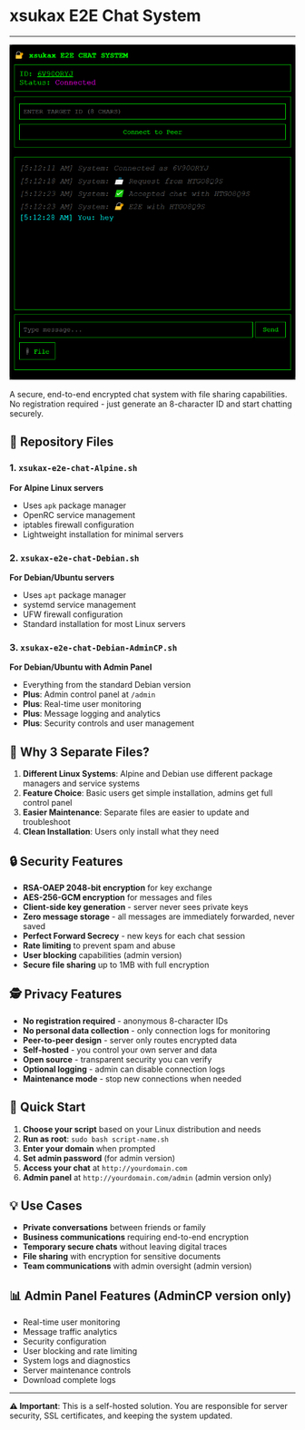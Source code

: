 # xsukax E2E Chat System
---

![](https://raw.githubusercontent.com/xsukax/xsukax-E2E-CHAT-SYSTEM/refs/heads/main/screenshot.png)

A secure, end-to-end encrypted chat system with file sharing capabilities. No registration required - just generate an 8-character ID and start chatting securely.

## 📁 Repository Files

### 1. `xsukax-e2e-chat-Alpine.sh`
**For Alpine Linux servers**
- Uses `apk` package manager
- OpenRC service management
- iptables firewall configuration
- Lightweight installation for minimal servers

### 2. `xsukax-e2e-chat-Debian.sh`
**For Debian/Ubuntu servers**
- Uses `apt` package manager  
- systemd service management
- UFW firewall configuration
- Standard installation for most Linux servers

### 3. `xsukax-e2e-chat-Debian-AdminCP.sh`
**For Debian/Ubuntu with Admin Panel**
- Everything from the standard Debian version
- **Plus**: Admin control panel at `/admin`
- **Plus**: Real-time user monitoring
- **Plus**: Message logging and analytics
- **Plus**: Security controls and user management

## 🤔 Why 3 Separate Files?

1. **Different Linux Systems**: Alpine and Debian use different package managers and service systems
2. **Feature Choice**: Basic users get simple installation, admins get full control panel
3. **Easier Maintenance**: Separate files are easier to update and troubleshoot
4. **Clean Installation**: Users only install what they need

## 🔒 Security Features

- **RSA-OAEP 2048-bit encryption** for key exchange
- **AES-256-GCM encryption** for messages and files
- **Client-side key generation** - server never sees private keys
- **Zero message storage** - all messages are immediately forwarded, never saved
- **Perfect Forward Secrecy** - new keys for each chat session
- **Rate limiting** to prevent spam and abuse
- **User blocking** capabilities (admin version)
- **Secure file sharing** up to 1MB with full encryption

## 🕵️ Privacy Features

- **No registration required** - anonymous 8-character IDs
- **No personal data collection** - only connection logs for monitoring
- **Peer-to-peer design** - server only routes encrypted data
- **Self-hosted** - you control your own server and data
- **Open source** - transparent security you can verify
- **Optional logging** - admin can disable connection logs
- **Maintenance mode** - stop new connections when needed

## 🚀 Quick Start

1. **Choose your script** based on your Linux distribution and needs
2. **Run as root**: `sudo bash script-name.sh`
3. **Enter your domain** when prompted
4. **Set admin password** (for admin version)
5. **Access your chat** at `http://yourdomain.com`
6. **Admin panel** at `http://yourdomain.com/admin` (admin version only)

## 💡 Use Cases

- **Private conversations** between friends or family
- **Business communications** requiring end-to-end encryption
- **Temporary secure chats** without leaving digital traces
- **File sharing** with encryption for sensitive documents
- **Team communications** with admin oversight (admin version)

## 📊 Admin Panel Features (AdminCP version only)

- Real-time user monitoring
- Message traffic analytics
- Security configuration
- User blocking and rate limiting
- System logs and diagnostics
- Server maintenance controls
- Download complete logs

---

**⚠️ Important**: This is a self-hosted solution. You are responsible for server security, SSL certificates, and keeping the system updated.
